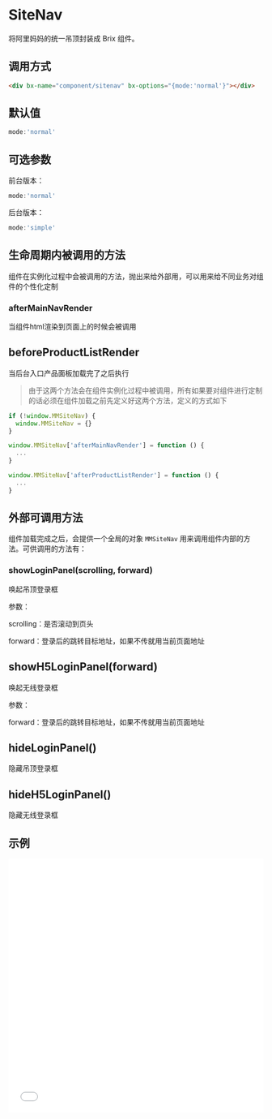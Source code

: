 # SiteNav

将阿里妈妈的统一吊顶封装成 Brix 组件。

## 调用方式

```html
<div bx-name="component/sitenav" bx-options="{mode:'normal'}"></div>
```

## 默认值

```javascript
mode:'normal'
```

## 可选参数

前台版本：

```javascript
mode:'normal'
```

后台版本：

```javascript
mode:'simple'
```

## 生命周期内被调用的方法

组件在实例化过程中会被调用的方法，抛出来给外部用，可以用来给不同业务对组件的个性化定制

### afterMainNavRender

当组件html渲染到页面上的时候会被调用

## beforeProductListRender

当后台入口产品面板加载完了之后执行

> 由于这两个方法会在组件实例化过程中被调用，所有如果要对组件进行定制的话必须在组件加载之前先定义好这两个方法，定义的方式如下

```javascript
if (!window.MMSiteNav) {
  window.MMSiteNav = {}
}

window.MMSiteNav['afterMainNavRender'] = function () {
  ...
}

window.MMSiteNav['afterProductListRender'] = function () {
  ...
}
```


## 外部可调用方法

组件加载完成之后，会提供一个全局的对象 `MMSiteNav` 用来调用组件内部的方法。可供调用的方法有：

### showLoginPanel(scrolling, forward)

唤起吊顶登录框

参数：

scrolling：是否滚动到页头

forward：登录后的跳转目标地址，如果不传就用当前页面地址

## showH5LoginPanel(forward)

唤起无线登录框

参数：

forward：登录后的跳转目标地址，如果不传就用当前页面地址

## hideLoginPanel()

隐藏吊顶登录框

## hideH5LoginPanel()

隐藏无线登录框

## 示例

<iframe width="100%" height="500" src="./examples.html" allowfullscreen="allowfullscreen" frameborder="0"></iframe>